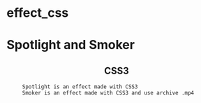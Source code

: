 # effect_css
# Spotlight and Smoker

## <center>CSS3</center>

		 Spotlight is an effect made with CSS3
		 Smoker is an effect made with CSS3 and use archive .mp4
